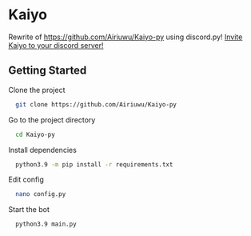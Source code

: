 
# Kaiyo

Rewrite of https://github.com/Airiuwu/Kaiyo-py using discord.py!
[Invite Kaiyo to your discord server!](https://discord.com/oauth2/authorize?client_id=796984457013493790&permissions=8&scope=applications.commands%20bot)

## Getting Started

Clone the project

```bash
  git clone https://github.com/Airiuwu/Kaiyo-py
```

Go to the project directory

```bash
  cd Kaiyo-py
```

Install dependencies

```bash
  python3.9 -m pip install -r requirements.txt
```

Edit config

```bash
  nano config.py
```

Start the bot

```bash
  python3.9 main.py
```
